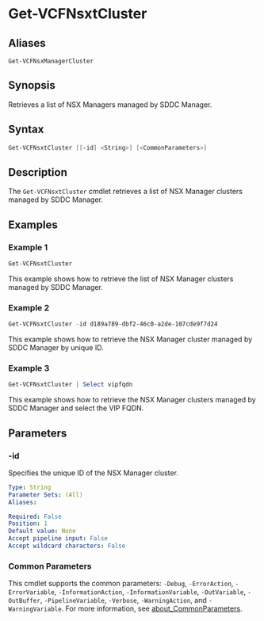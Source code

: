 # Get-VCFNsxtCluster

## Aliases

`Get-VCFNsxManagerCluster`

## Synopsis

Retrieves a list of NSX Managers managed by SDDC Manager.

## Syntax

```powershell
Get-VCFNsxtCluster [[-id] <String>] [<CommonParameters>]
```

## Description

The `Get-VCFNsxtCluster` cmdlet retrieves a list of NSX Manager clusters managed by SDDC Manager.

## Examples

### Example 1

```powershell
Get-VCFNsxtCluster
```

This example shows how to retrieve the list of NSX Manager clusters managed by SDDC Manager.

### Example 2

```powershell
Get-VCFNsxtCluster -id d189a789-dbf2-46c0-a2de-107cde9f7d24
```

This example shows how to retrieve the NSX Manager cluster managed by SDDC Manager by unique ID.

### Example 3

```powershell
Get-VCFNsxtCluster | Select vipfqdn
```

This example shows how to retrieve the NSX Manager clusters managed by SDDC Manager and select the VIP FQDN.

## Parameters

### -id

Specifies the unique ID of the NSX Manager cluster.

```yaml
Type: String
Parameter Sets: (All)
Aliases:

Required: False
Position: 1
Default value: None
Accept pipeline input: False
Accept wildcard characters: False
```

### Common Parameters

This cmdlet supports the common parameters: `-Debug`, `-ErrorAction`, `-ErrorVariable`, `-InformationAction`, `-InformationVariable`, `-OutVariable`, `-OutBuffer`, `-PipelineVariable`, `-Verbose`, `-WarningAction`, and `-WarningVariable`. For more information, see [about_CommonParameters](http://go.microsoft.com/fwlink/?LinkID=113216).
